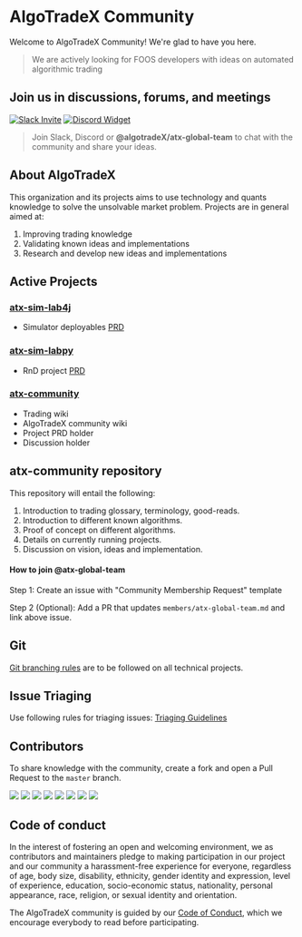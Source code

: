 # AlgoTradeX Community

Welcome to AlgoTradeX Community! We're glad to have you here.

> We are actively looking for FOOS developers with ideas on automated algorithmic trading


Join us in discussions, forums, and meetings
------------------------------------------------------

[![Slack Invite](https://img.shields.io/badge/slack-@AlgoTradeX/atx--sim--lab4j-yellow.svg?logo=slack)](https://join.slack.com/t/algotradex/shared_invite/zt-gjqyf5yt-J~_KtukjhrwByL6JeOSSbA) 
[![Discord Widget](https://img.shields.io/discord/724039474866159706?label=Discord&style=flat-square&logo=discord&logoColor=white)](https://discord.gg/bfDwgVb)

> Join Slack, Discord or **@algotradeX/atx-global-team** to chat with the community and share your ideas.


About AlgoTradeX
------------------------------------------------------
This organization and its projects aims to use technology and quants knowledge to solve the unsolvable market problem. 
Projects are in general aimed at:
1. Improving trading knowledge
1. Validating known ideas and implementations
1. Research and develop new ideas and implementations


Active Projects
------------------------------------------------------
### [**atx-sim-lab4j**](https://github.com/algotradeX/atx-sim-lab4j)
- Simulator deployables [PRD](https://github.com/algotradeX/atx-community/tree/master/project/SimLab4j)

### [**atx-sim-labpy**](https://github.com/algotradeX/atx-sim-labpy)
- RnD project [PRD](https://github.com/algotradeX/atx-community/tree/master/project/SimLabPy)

### [**atx-community**](https://github.com/algotradeX/atx-community)
- Trading wiki
- AlgoTradeX community wiki
- Project PRD holder
- Discussion holder


atx-community repository
------------------------------------------------------
This repository will entail the following:
1. Introduction to trading glossary, terminology, good-reads.
2. Introduction to different known algorithms.
3. Proof of concept on different algorithms.
4. Details on currently running projects.
5. Discussion on vision, ideas and implementation.



#### How to join @atx-global-team

Step 1: Create an issue with "Community Membership Request" template

Step 2 (Optional): Add a PR that updates `members/atx-global-team.md` and link above issue.


Git
------------------------------------------------------
[Git branching rules](https://github.com/algotradeX/atx-community/blob/master/guidelines/GIT_BRANCHING.md) are to be followed on all technical projects.


Issue Triaging
------------------------------------------------------
Use following rules for triaging issues: [Triaging Guidelines](https://github.com/algotradeX/atx-community/blob/master/guidelines/TRIAGE.md)


Contributors
------------------------------------------------------
To share knowledge with the community, create a fork and open a Pull Request to the `master` branch.

[![](https://sourcerer.io/fame/pritam001/algotradeX/atx-community/images/0)](https://sourcerer.io/fame/pritam001/algotradeX/atx-community/links/0)
[![](https://sourcerer.io/fame/pritam001/algotradeX/atx-community/images/1)](https://sourcerer.io/fame/pritam001/algotradeX/atx-community/links/1)
[![](https://sourcerer.io/fame/pritam001/algotradeX/atx-community/images/2)](https://sourcerer.io/fame/pritam001/algotradeX/atx-community/links/2)
[![](https://sourcerer.io/fame/pritam001/algotradeX/atx-community/images/3)](https://sourcerer.io/fame/pritam001/algotradeX/atx-community/links/3)
[![](https://sourcerer.io/fame/pritam001/algotradeX/atx-community/images/4)](https://sourcerer.io/fame/pritam001/algotradeX/atx-community/links/4)
[![](https://sourcerer.io/fame/pritam001/algotradeX/atx-community/images/5)](https://sourcerer.io/fame/pritam001/algotradeX/atx-community/links/5)
[![](https://sourcerer.io/fame/pritam001/algotradeX/atx-community/images/6)](https://sourcerer.io/fame/pritam001/algotradeX/atx-community/links/6)
[![](https://sourcerer.io/fame/pritam001/algotradeX/atx-community/images/7)](https://sourcerer.io/fame/pritam001/algotradeX/atx-community/links/7)


Code of conduct
------------------------------------------------------
In the interest of fostering an open and welcoming environment, we as contributors and maintainers pledge to making participation in our project and our community a harassment-free experience for everyone, regardless of age, body size, disability, ethnicity, gender identity and expression, level of experience, education, socio-economic status, nationality, personal appearance, race, religion, or sexual identity and orientation.

The AlgoTradeX community is guided by our [Code of Conduct](https://github.com/algotradeX/atx-community/blob/master/CODE_OF_CONDUCT.md), which we encourage everybody to read before participating.
